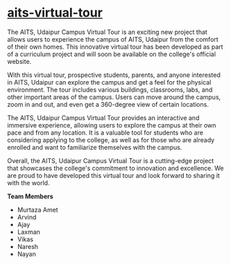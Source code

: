 # [aits-virtual-tour](https://arv1nd-s.github.io/aits-virtual-tour/)
The AITS, Udaipur Campus Virtual Tour is an exciting new project that allows users to experience the campus of AITS, Udaipur from the comfort of their own homes. This innovative virtual tour has been developed as part of a curriculum project and will soon be available on the college's official website.

With this virtual tour, prospective students, parents, and anyone interested in AITS, Udaipur can explore the campus and get a feel for the physical environment. The tour includes various buildings, classrooms, labs, and other important areas of the campus. Users can move around the campus, zoom in and out, and even get a 360-degree view of certain locations.

The AITS, Udaipur Campus Virtual Tour provides an interactive and immersive experience, allowing users to explore the campus at their own pace and from any location. It is a valuable tool for students who are considering applying to the college, as well as for those who are already enrolled and want to familiarize themselves with the campus.

Overall, the AITS, Udaipur Campus Virtual Tour is a cutting-edge project that showcases the college's commitment to innovation and excellence. We are proud to have developed this virtual tour and look forward to sharing it with the world.

**Team Members**
- Murtaza Amet
- Arvind
- Ajay
- Laxman
- Vikas
- Naresh
- Nayan
